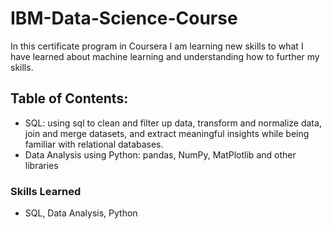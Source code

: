 # IBM-Data-Science-Course

In this certificate program in Coursera I am learning new skills to what I have learned about machine learning and understanding how to further my skills.

## Table of Contents:

- SQL: using sql to clean and filter up data, transform and normalize data, join and merge datasets, and extract meaningful insights while being familiar with relational databases.
- Data Analysis using Python: pandas, NumPy, MatPlotlib and other libraries

### Skills Learned
- SQL, Data Analysis, Python

